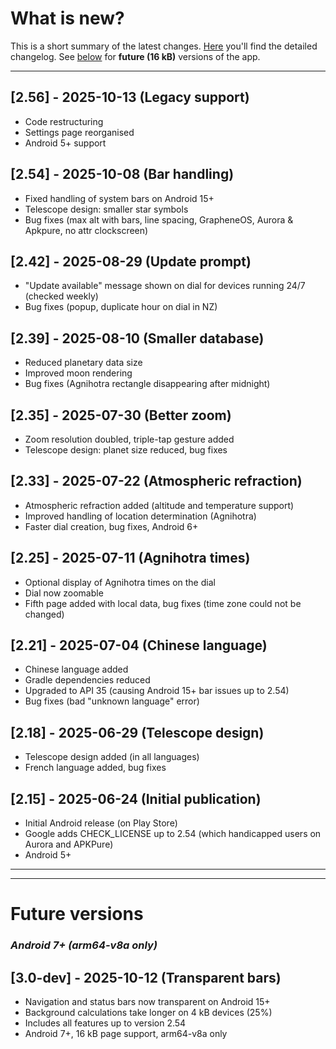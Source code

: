 # What is new?
This is a short summary of the latest changes. [Here](./CHANGELOG.md) you'll find the detailed changelog. See [below](#future) for **future (16 kB)** versions of the app.

---

## [2.56] - 2025-10-13 (Legacy support)

- Code restructuring
- Settings page reorganised  
- Android 5+ support

## [2.54] - 2025-10-08 (Bar handling)

- Fixed handling of system bars on Android 15+  
- Telescope design: smaller star symbols
- Bug fixes (max alt with bars, line spacing, GrapheneOS, Aurora & Apkpure, no attr clockscreen)

## [2.42] - 2025-08-29 (Update prompt) 

- "Update available" message shown on dial for devices running 24/7 (checked weekly)
- Bug fixes (popup, duplicate hour on dial in NZ)
  
## [2.39] - 2025-08-10 (Smaller database) 

- Reduced planetary data size
- Improved moon rendering
- Bug fixes (Agnihotra rectangle disappearing after midnight)
  
## [2.35] - 2025-07-30 (Better zoom)

- Zoom resolution doubled, triple-tap gesture added
- Telescope design: planet size reduced, bug fixes
  
## [2.33] - 2025-07-22 (Atmospheric refraction)

- Atmospheric refraction added (altitude and temperature support)
- Improved handling of location determination (Agnihotra)
- Faster dial creation, bug fixes, Android 6+

## [2.25] - 2025-07-11 (Agnihotra times)

<!-- - Without atmospheric refraction and with poorer zoom capability-->
- Optional display of Agnihotra times on the dial
- Dial now zoomable
- Fifth page added with local data, bug fixes (time zone could not be changed)

## [2.21] - 2025-07-04 (Chinese language)

- Chinese language added
- Gradle dependencies reduced
- Upgraded to API 35 (causing Android 15+ bar issues up to 2.54)
- Bug fixes (bad "unknown language" error)

## [2.18] - 2025-06-29 (Telescope design)

- Telescope design added (in all languages)
- French language added, bug fixes

## [2.15] - 2025-06-24 (Initial publication)

- Initial Android release (on Play Store)
- Google adds CHECK_LICENSE up to 2.54 (which handicapped users on Aurora and APKPure)
- Android 5+


---
---
<a name="future"></a>
# Future versions

### *Android 7+ (arm64-v8a only)*

## [3.0-dev] - 2025-10-12 (Transparent bars) 
- Navigation and status bars now transparent on Android 15+
- Background calculations take longer on 4 kB devices (25%)
- Includes all features up to version 2.54
- Android 7+, 16 kB page support, arm64-v8a only








